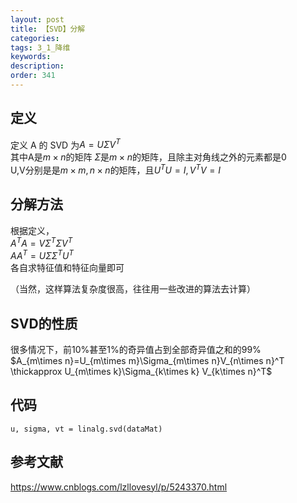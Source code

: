 ```yaml
---
layout: post
title: 【SVD】分解
categories:
tags: 3_1_降维
keywords:
description:
order: 341
---
```

## 定义
定义 A 的 SVD 为$A=U\Sigma V^T$  
其中A是$m\times n$的矩阵
$\Sigma$是$m\times n$的矩阵，且除主对角线之外的元素都是0  
U,V分别是是$m\times m, n\times n$的矩阵，且$U^TU=I,V^TV=I$

## 分解方法
根据定义，  
$A^TA=V\Sigma^T \Sigma V^T$  
$AA^T=U\Sigma \Sigma^T U^T$  
各自求特征值和特征向量即可  

（当然，这样算法复杂度很高，往往用一些改进的算法去计算）
## SVD的性质
很多情况下，前10%甚至1%的奇异值占到全部奇异值之和的99%  
$A_{m\times n}=U_{m\times m}\Sigma_{m\times n}V_{n\times n}^T \thickapprox U_{m\times k}\Sigma_{k\times k} V_{k\times n}^T$


## 代码
```
u, sigma, vt = linalg.svd(dataMat)
```


## 参考文献
https://www.cnblogs.com/lzllovesyl/p/5243370.html
